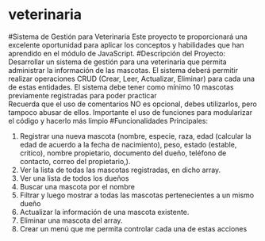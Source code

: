 # veterinaria

#Sistema de Gestión para Veterinaria 
Este proyecto te proporcionará una excelente oportunidad para aplicar los conceptos y habilidades 
que han aprendido en el módulo de JavaScript. 
#Descripción del Proyecto: 
Desarrollar un sistema de gestión para una veterinaria que permita administrar la información de 
las  mascotas.  El  sistema  deberá  permitir  realizar  operaciones  CRUD  (Crear,  Leer,  Actualizar, 
Eliminar) para cada una de estas entidades. 
El sistema debe tener como mínimo 10 mascotas previamente registradas para poder practicar  
Recuerda  que  el  uso  de  comentarios  NO  es  opcional,  debes  utilizarlos,  pero  tampoco  abusar  de 
ellos. 
Importante el uso de funciones para modularizar el código y hacerlo más limpio 
#Funcionalidades Principales: 
1. Registrar una nueva mascota (nombre, especie, raza, edad (calcular la edad de acuerdo a la 
fecha  de  nacimiento),  peso, estado  (estable,  critico),  nombre  propietario,  documento  del 
dueño, teléfono de contacto, correo del propietario,). 
2. Ver la lista de todas las mascotas registradas, en dicho array. 
3. Ver una lista de todos los dueños 
4. Buscar una mascota por el nombre 
5. Filtrar y luego mostrar a todas las mascotas pertenecientes a un mismo dueño 
6. Actualizar la información de una mascota existente. 
7. Eliminar una mascota del array. 
8. Crear un menú que me permita controlar cada una de estas acciones
